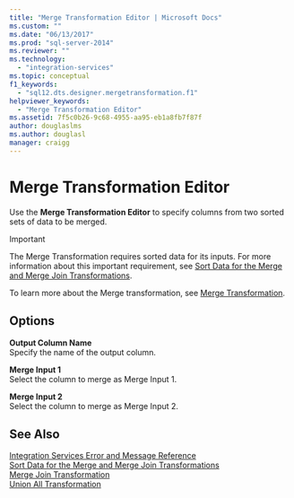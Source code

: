 ```yaml
---
title: "Merge Transformation Editor | Microsoft Docs"
ms.custom: ""
ms.date: "06/13/2017"
ms.prod: "sql-server-2014"
ms.reviewer: ""
ms.technology: 
  - "integration-services"
ms.topic: conceptual
f1_keywords: 
  - "sql12.dts.designer.mergetransformation.f1"
helpviewer_keywords: 
  - "Merge Transformation Editor"
ms.assetid: 7f5c0b26-9c68-4955-aa95-eb1a8fb7f87f
author: douglaslms
ms.author: douglasl
manager: craigg
---
```

# Merge Transformation Editor
  Use the **Merge Transformation Editor** to specify columns from two sorted sets of data to be merged.  
  
> [!IMPORTANT]  
>  The Merge Transformation requires sorted data for its inputs. For more information about this important requirement, see [Sort Data for the Merge and Merge Join Transformations](data-flow/transformations/sort-data-for-the-merge-and-merge-join-transformations.md).  
  
 To learn more about the Merge transformation, see [Merge Transformation](data-flow/transformations/merge-transformation.md).  
  
## Options  
 **Output Column Name**  
 Specify the name of the output column.  
  
 **Merge Input 1**  
 Select the column to merge as Merge Input 1.  
  
 **Merge Input 2**  
 Select the column to merge as Merge Input 2.  
  
## See Also  
 [Integration Services Error and Message Reference](../../2014/integration-services/integration-services-error-and-message-reference.md)   
 [Sort Data for the Merge and Merge Join Transformations](data-flow/transformations/sort-data-for-the-merge-and-merge-join-transformations.md)   
 [Merge Join Transformation](data-flow/transformations/merge-join-transformation.md)   
 [Union All Transformation](data-flow/transformations/union-all-transformation.md)  
  
  
